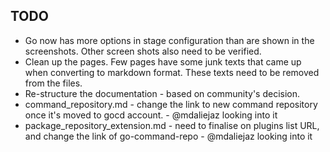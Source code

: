 ## TODO

* Go now has more options in stage configuration than are shown in the screenshots. Other screen shots also need to be verified.
* Clean up the pages. Few pages have some junk texts that came up when converting to markdown format. These texts need to be removed from the files.
* Re-structure the documentation - based on community's decision.
* command_repository.md - change the link to new command repository once it's moved to gocd account. - @mdaliejaz looking into it
* package_repository_extension.md - need to finalise on plugins list URL, and change the link of go-command-repo - @mdaliejaz looking into it
